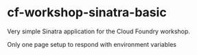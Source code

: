 cf-workshop-sinatra-basic
================

Very simple Sinatra application for the Cloud Foundry workshop.

Only one page setup to respond with environment variables

